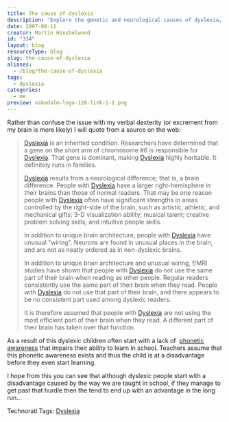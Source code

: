 ```yaml
---
title: The cause of dyslexia
description: "Explore the genetic and neurological causes of dyslexia, uncovering its unique brain architecture and the strengths it can foster in individuals."
date: 2007-08-11
creator: Martin Hinshelwood
id: "334"
layout: blog
resourceType: blog
slug: the-cause-of-dyslexia
aliases:
  - /blog/the-cause-of-dyslexia
tags:
  - dyslexia
categories:
  - me
preview: nakedalm-logo-128-link-1-1.png
---
```


Rather than confuse the issue with my verbal dexterity (or excrement from my brain is more likely) I will quote from a source on the web:

> [Dyslexia](http://www.dyslexia.tv/freethinkersu/dyslexic_dictionary.htm "Multi-dimensional FreeThinking") is an inherited condition. Researchers have determined that a gene on the short arm of chromosome #6 is responsible for [Dyslexia](http://www.dyslexia.tv/freethinkersu/dyslexic_dictionary.htm "Multi-dimensional FreeThinking"). That gene is dominant, making [Dyslexia](http://www.dyslexia.tv/freethinkersu/dyslexic_dictionary.htm "Multi-dimensional FreeThinking") highly heritable. It definitely runs in families.
>
> [Dyslexia](http://www.dyslexia.tv/freethinkersu/dyslexic_dictionary.htm "Multi-dimensional FreeThinking") results from a neurological difference; that is, a brain difference. People with [Dyslexia](http://www.dyslexia.tv/freethinkersu/dyslexic_dictionary.htm "Multi-dimensional FreeThinking") have a larger right-hemisphere in their brains than those of normal readers. That may be one reason people with [Dyslexia](http://www.dyslexia.tv/freethinkersu/dyslexic_dictionary.htm "Multi-dimensional FreeThinking") often have significant strengths in areas controlled by the right-side of the brain, such as artistic, athletic, and mechanical gifts; 3-D visualization ability; musical talent; creative problem solving skills; and intuitive people skills.
>
> In addition to unique brain architecture, people with [Dyslexia](http://www.dyslexia.tv/freethinkersu/dyslexic_dictionary.htm "Multi-dimensional FreeThinking") have unusual "wiring". Neurons are found in unusual places in the brain, and are not as neatly ordered as in non-dyslexic brains.
>
> In addition to unique brain architecture and unusual wiring, f/MRI studies have shown that people with [Dyslexia](http://www.dyslexia.tv/freethinkersu/dyslexic_dictionary.htm "Multi-dimensional FreeThinking") do not use the same part of their brain when reading as other people. Regular readers consistently use the same part of their brain when they read. People with [Dyslexia](http://www.dyslexia.tv/freethinkersu/dyslexic_dictionary.htm "Multi-dimensional FreeThinking") do not use that part of their brain, and there appears to be no consistent part used among dyslexic readers.
>
> It is therefore assumed that people with [Dyslexia](http://www.dyslexia.tv/freethinkersu/dyslexic_dictionary.htm "Multi-dimensional FreeThinking") are not using the most efficient part of their brain when they read. A different part of their brain has taken over that function.

As a result of this dyslexic children often start with a lack of  [phonetic awareness](http://www.dys-add.com/define.html#Phonemic) that impairs their ability to learn in school. Teachers assume that this phonetic awareness exists and thus the child is at a disadvantage before they even start learning.

I hope from this you can see that although dyslexic people start with a disadvantage caused by the way we are taught in school, if they manage to get past that hurdle then the tend to end up with an advantage in the long run...

Technorati Tags: [Dyslexia](http://technorati.com/tags/Dyslexia)

